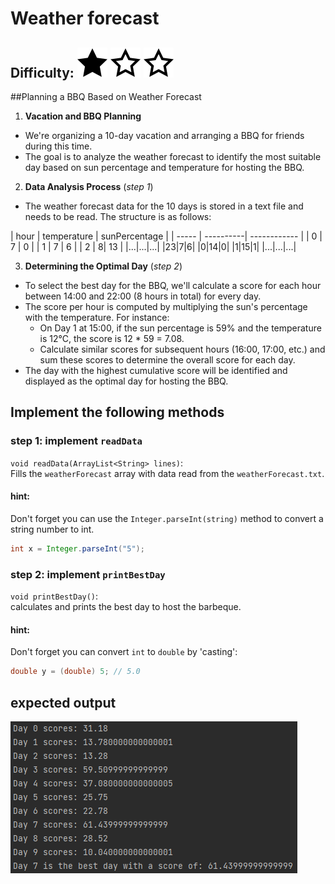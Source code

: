 # Weather forecast
## Difficulty: ![Filled](../resources/star-filled.svg) ![Outlined](../resources/star-outlined.svg) ![Outlined](../resources/star-outlined.svg)

##Planning a BBQ Based on Weather Forecast

1. **Vacation and BBQ Planning**
- We're organizing a 10-day vacation and arranging a BBQ for friends during this time.
- The goal is to analyze the weather forecast to identify the most suitable day based on sun percentage and temperature for hosting the BBQ.

2. **Data Analysis Process** (_step 1_)
- The weather forecast data for the 10 days is stored in a text file and needs to be read. The structure is as follows:<br>

| hour | temperature | sunPercentage |
    | ----- | ----------| ------------ |
| 0 | 7 | 0 |
| 1 | 7 | 6 |
| 2 | 8| 13 |
|...|...|...|
|23|7|6|
|0|14|0|
|1|15|1|
|...|...|...|

3. **Determining the Optimal Day** (_step 2_)
- To select the best day for the BBQ, we'll calculate a score for each hour between 14:00 and 22:00 (8 hours in total) for every day.
- The score per hour is computed by multiplying the sun's percentage with the temperature. For instance:
    - On Day 1 at 15:00, if the sun percentage is 59% and the temperature is 12°C, the score is 12 * 59 = 7.08.
    - Calculate similar scores for subsequent hours (16:00, 17:00, etc.) and sum these scores to determine the overall score for each day.
- The day with the highest cumulative score will be identified and displayed as the optimal day for hosting the BBQ.

## Implement the following methods

### step 1:  implement `readData`
`void readData(ArrayList<String> lines)`:<br>
Fills the `weatherForecast` array with data read from the `weatherForecast.txt`.

#### hint:
Don't forget you can use the `Integer.parseInt(string)` method to convert a string number to int.
```Java
int x = Integer.parseInt("5");
```

### step 2: implement `printBestDay`
`void printBestDay()`:<br>
calculates and prints the best day to host the barbeque.

#### hint:
Don't forget you can convert `int` to `double` by 'casting':
```Java
double y = (double) 5; // 5.0
```

## expected output
![Example](../resources/exercise7output2.png)
